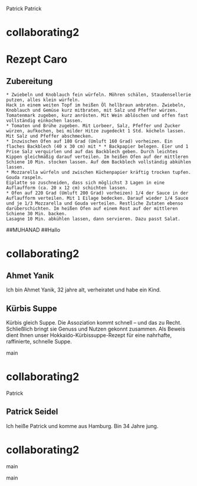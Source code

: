  Patrick
Patrick

# collaborating2


# Rezept Caro


 ## Zubereitung

    * Zwiebeln und Knoblauch fein würfeln. Möhren schälen, Staudensellerie putzen, alles klein würfeln.
    Hack in einem weiten Topf im heißen Öl hellbraun anbraten. Zwiebeln, Knoblauch und Gemüse kurz mitbraten, mit Salz und Pfeffer würzen. Tomatenmark zugeben, kurz anrösten. Mit Wein ablöschen und offen fast vollständig einkochen lassen.
    * Tomaten und Brühe zugeben. Mit Lorbeer, Salz, Pfeffer und Zucker würzen, aufkochen, bei milder Hitze zugedeckt 1 Std. köcheln lassen. Mit Salz und Pfeffer abschmecken.
    * Inzwischen Ofen auf 180 Grad (Umluft 160 Grad) vorheizen. Ein flaches Backblech (40 x 30 cm) mit * * Backpapier belegen. Eier und 1 Prise Salz verquirlen und auf das Backblech geben. Durch leichtes Kippen gleichmäßig darauf verteilen. Im heißen Ofen auf der mittleren Schiene 10 Min. stocken lassen. Auf dem Backblech vollständig abkühlen lassen.
    * Mozzarella würfeln und zwischen Küchenpapier kräftig trocken tupfen. Gouda raspeln.
    Eiplatte so zuschneiden, dass sich möglichst 3 Lagen in eine Auflaufform (ca. 20 x 12 cm) schichten lassen.
    * Ofen auf 220 Grad (Umluft 200 Grad) vorheizen) 1/4 der Sauce in der Auflaufform verteilen. Mit 1 Eilage bedecken. Darauf wieder 1/4 Sauce und je 1/3 Mozzarella und Gouda verteilen. Restliche Zutaten ebenso darüberschichten. Im heißen Ofen auf einem Rost auf der mittleren Schiene 30 Min. backen.
    Lasagne 10 Min. abkühlen lassen, dann servieren. Dazu passt Salat.





##MUHANAD 
##Hallo

# collaborating2



## Ahmet Yanik

Ich bin Ahmet Yanik, 32 jahre alt, verheiratet und habe ein Kind.


## Kürbis Suppe

Kürbis gleich Suppe. Die Assoziation kommt schnell – und das zu Recht. Schließlich bringt sie Genuss und Nutzen gekonnt zusammen. Als Beweis dient Ihnen unser Hokkaido-Kürbissuppe-Rezept für eine nahrhafte, raffinierte, schnelle Suppe.


main
# collaborating2


Patrick
## Patrick Seidel
Ich heiße Patrick und komme aus Hamburg.
Bin 34 Jahre jung.

# collaborating2

main



main
